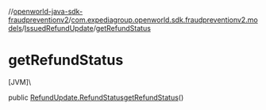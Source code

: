 //[openworld-java-sdk-fraudpreventionv2](../../../index.md)/[com.expediagroup.openworld.sdk.fraudpreventionv2.models](../index.md)/[IssuedRefundUpdate](index.md)/[getRefundStatus](get-refund-status.md)

# getRefundStatus

[JVM]\

public [RefundUpdate.RefundStatus](../-refund-update/-refund-status/index.md)[getRefundStatus](get-refund-status.md)()
